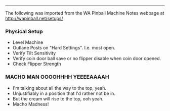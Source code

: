 ***
The following was imported from the WA Pinball Machine Notes webpage at http://wapinball.net/setups/
### Physical Setup
-   Level Machine
-   Outlane Posts on "Hard Settings". I.e. most open.
-   Verify Tilt Sensitivity
-   Verify coin door ball save or no flipper disable when coin door opened.
-   Check Flipper Strength
### MACHO MAN OOOOHHHH YEEEEAAAAH
-   I'm talking about all the way to the top, yeah.
-   Unjustifiably in a position that I'd rather not be in.
-   But the cream will rise to the top, ooh yeah.
-   Macho Madness!
